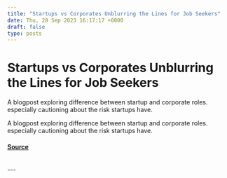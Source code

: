 ```yaml
---
title: "Startups vs Corporates Unblurring the Lines for Job Seekers"
date: Thu, 28 Sep 2023 16:17:17 +0000
draft: false
type: posts
---
```

# Startups vs Corporates Unblurring the Lines for Job Seekers





A blogpost exploring difference between startup and corporate roles. especially cautioning about the risk startups have.

A blogpost exploring difference between startup and corporate roles. especially cautioning about the risk startups have.

#### [Source](https://blog.anantshri.info/startups-vs-corporates-unblurring-the-lines-for-job-seekers/)

<br/>
---
